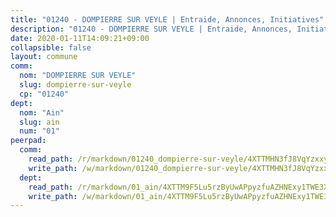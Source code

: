 ```yaml
---
title: "01240 - DOMPIERRE SUR VEYLE | Entraide, Annonces, Initiatives"
description: "01240 - DOMPIERRE SUR VEYLE | Entraide, Annonces, Initiatives"
date: 2020-01-11T14:09:21+09:00
collapsible: false
layout: commune
comm:
  nom: "DOMPIERRE SUR VEYLE"
  slug: dompierre-sur-veyle
  cp: "01240"
dept:
  nom: "Ain"
  slug: ain
  num: "01"
peerpad:
  comm:
    read_path: /r/markdown/01240_dompierre-sur-veyle/4XTTMHN3fJ8VqYzxxyMdyjKfhcS286W7pbzoqCsQgKKM68ZeA
    write_path: /w/markdown/01240_dompierre-sur-veyle/4XTTMHN3fJ8VqYzxxyMdyjKfhcS286W7pbzoqCsQgKKM68ZeA-K3TgU635TWauHBiQXWB5mJCKzLCjEbUanXi5P8nAFqQviYQtJddAazRoM6oYnvHjdkC1NeB43BPQnaPQKM9wwikNzcnhe6WhvXGdTcwGQcbtjDxthrTqagiFJUNhXRcScgcjmc8r
  dept:
    read_path: /r/markdown/01_ain/4XTTM9F5Lu5rzByUwAPpyzfuAZHNExy1TWE3X3wiTrPFfiAJr
    write_path: /w/markdown/01_ain/4XTTM9F5Lu5rzByUwAPpyzfuAZHNExy1TWE3X3wiTrPFfiAJr-K3TgUnxzeFoJA4CB58vXNvKXURJneTNZHUsypAQGicGiZu7AS2sPbjspGpj7s3MmMv58YhkLaSUMQMHaiKAfoMv6wF36Urxbqqh8MmnXpnKkbVhnAishABEkMRAiyAt8GGJ1Jer2
---
```


